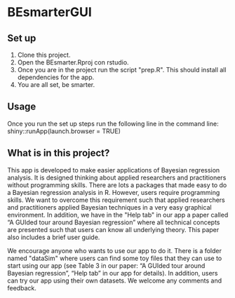 # BEsmarterGUI

## Set up

1. Clone this project.
2. Open the BEsmarter.Rproj con rstudio.
3. Once you are in the project run the script "prep.R". This should install all dependencies for the app. 
4. You are all set, be smarter.


## Usage
Once you run the set up steps run the following line in the command line: shiny::runApp(launch.browser = TRUE)


## What is in this project?

This app is developed to make easier applications of Bayesian regression analysis. It is designed thinking about applied researchers and practitioners without programming skills. There are lots a packages that made easy to do a Bayesian regression analysis in R. However, users require programming skills. We want to overcome this requirement such that applied researchers and practitioners applied Bayesian techniques in a very easy graphical environment. In addition, we have in the "Help tab" in our app a paper called “A GUIded tour around Bayesian regression” where all technical concepts are presented such that users can know all underlying theory. This paper also includes a brief user guide.


We encourage anyone who wants to use our app to do it. There is a folder named "dataSim" where users can find some toy files that they can use to start using our app (see Table 3 in our paper: “A GUIded tour around Bayesian regression”, “Help tab” in our app for details). In addition, users can try our app using their own datasets. We welcome any comments and feedback.
